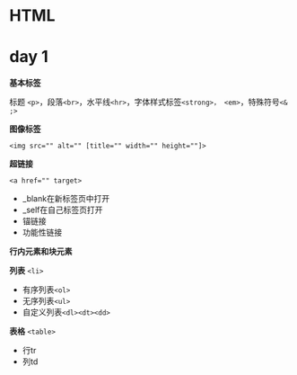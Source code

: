 # HTML

# day 1
**基本标签**

标题 `<p>`，段落`<br>`，水平线`<hr>`，字体样式标签`<strong>， <em>`，特殊符号`<& ;>`

**图像标签**

`<img src="" alt="" [title="" width="" height=""]>`

**超链接**

`<a href="" target>`
- \_blank在新标签页中打开
- \_self在自己标签页打开
- 锚链接
- 功能性链接

**行内元素和块元素**

**列表**
`<li>`
- 有序列表`<ol>`
- 无序列表`<ul>`
- 自定义列表`<dl><dt><dd>`

**表格**
`<table>`
- 行tr
- 列td
